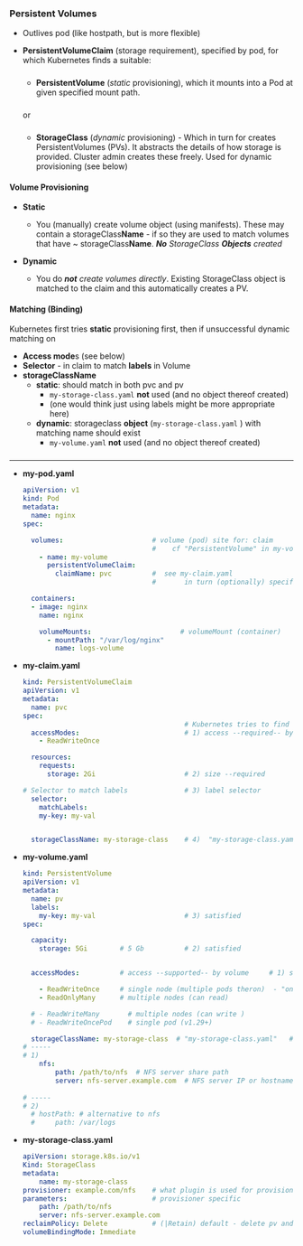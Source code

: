 
### Persistent Volumes

-  Outlives pod (like hostpath, but is more flexible)

- **PersistentVolumeClaim** (storage requirement), specified by pod, for which Kubernetes finds  a suitable:

    ###
    - **PersistentVolume** (_static_ provisioning), which it mounts into a Pod at given specified mount path. 
    ###
    or
    ###
    - **StorageClass** (_dynamic_ provisioning) - Which in turn for creates PersistentVolumes (PVs). It abstracts the details of how storage is provided. Cluster admin creates these freely. Used for dynamic provisioning (see below)

#### Volume Provisioning
- **Static** 
    - You (manually) create volume object (using manifests). These may contain a storageClass**Name** - if so they are used to match volumes that have ~ storageClass**Name**. ***No** StorageClass **Objects** created*

- **Dynamic** 
    -  You do ***not** create volumes directly*. Existing StorageClass object is matched to the claim and this automatically creates a PV. 


#### Matching (Binding)
 Kubernetes first tries **static** provisioning first, then if unsuccessful dynamic matching on
- **Access mode**s (see below)  
- **Selector** - in claim to match **labels** in Volume
-  **storageClassName** 
    - **static**: should match in both pvc and pv 
        - `my-storage-class.yaml` **not** used  (and no object thereof created)
        - (one would think just using labels might be more appropriate here)
    - **dynamic**: storageclass **object** (`my-storage-class.yaml` ) with matching name should exist
        - `my-volume.yaml` **not** used  (and no object thereof created)
    


###
----

- **my-pod.yaml**
    ```yaml
    apiVersion: v1
    kind: Pod
    metadata:
      name: nginx
    spec:

      volumes:                      # volume (pod) site for: claim 
                                    #    cf "PersistentVolume" in my-volume.yaml
        - name: my-volume
          persistentVolumeClaim:
            claimName: pvc          #  see my-claim.yaml
                                    #       in turn (optionally) specifies storageClass

      containers:
      - image: nginx
        name: nginx

        volumeMounts:                      # volumeMount (container)
          - mountPath: "/var/log/nginx"
            name: logs-volume
    ```

- **my-claim.yaml**
    ```yaml
    kind: PersistentVolumeClaim
    apiVersion: v1
    metadata:
      name: pvc
    spec:
                                            # Kubernetes tries to find volumes that matches:
      accessModes:                          # 1) access --required-- by pod (Kubernetes     independently picks a suitable volume))
        - ReadWriteOnce

      resources:
        requests:
          storage: 2Gi                      # 2) size --required

    # Selector to match labels              # 3) label selector
      selector:
        matchLabels:
        my-key: my-val


      storageClassName: my-storage-class    # 4)  "my-storage-class.yaml"  
    ```

- **my-volume.yaml**

    ```yaml
    kind: PersistentVolume
    apiVersion: v1
    metadata:
      name: pv
      labels:
        my-key: my-val                      # 3) satisfied
    spec:

      capacity:
        storage: 5Gi        # 5 Gb          # 2) satisfied 

    
      accessModes:          # access --supported-- by volume     # 1) satisfied 

        - ReadWriteOnce     # single node (multiple pods theron)  - "once"  -> "one"
        - ReadOnlyMany      # multiple nodes (can read)

      # - ReadWriteMany       # multiple nodes (can write )
      # - ReadWriteOncePod    # single pod (v1.29+)

      storageClassName: my-storage-class  # "my-storage-class.yaml"   # 4) satisfied 
    # -----
    # 1) 
        nfs:
            path: /path/to/nfs  # NFS server share path
            server: nfs-server.example.com  # NFS server IP or hostname
        
    # -----
    # 2)
      # hostPath: # alternative to nfs
      #     path: /var/logs

    ```



- **my-storage-class.yaml**
    ```yaml
    apiVersion: storage.k8s.io/v1
    Kind: StorageClass
    metadata:
        name: my-storage-class
    provisioner: example.com/nfs    # what plugin is used for provisioning PV
    parameters:                     # provisioner specific
        path: /path/to/nfs
        server: nfs-server.example.com
    reclaimPolicy: Delete           # (|Retain) default - delete pv and storage when pvc deleted ()
    volumeBindingMode: Immediate
    ```



